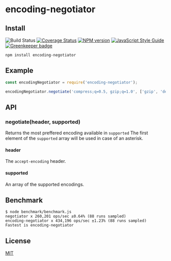 # encoding-negotiator
## Install

![Build Status](https://github.com/SerayaEryn/encoding-negotiator/workflows/ci/badge.svg)
[![Coverage Status](https://coveralls.io/repos/github/SerayaEryn/encoding-negotiator/badge.svg?branch=master)](https://coveralls.io/github/SerayaEryn/encoding-negotiator?branch=master)
[![NPM version](https://img.shields.io/npm/v/encoding-negotiator.svg?style=flat)](https://www.npmjs.com/package/encoding-negotiator)
[![JavaScript Style Guide](https://img.shields.io/badge/code_style-standard-brightgreen.svg)](https://standardjs.com)
[![Greenkeeper badge](https://badges.greenkeeper.io/SerayaEryn/encoding-negotiator.svg)](https://greenkeeper.io/)

```
npm install encoding-negotiator
```
## Example
```js
const encodingNegotiator = require('encoding-negotiator');

encodingNegotiator.negotiate('compress;q=0.5, gzip;q=1.0', ['gzip', 'deflate', 'identity']); //returns gzip
```
## API
### negotiate(header, supported)
Returns the most preffered encoding available in `supported` The first element of the `supported` array will be used in case of an asterisk.
#### header
The `accept-encoding` header.
#### supported
An array of the supported encodings.

## Benchmark

```
$ node benchmark/benchmark.js 
negotiator x 260,201 ops/sec ±0.64% (88 runs sampled)
encoding-negotiator x 434,196 ops/sec ±1.23% (88 runs sampled)
Fastest is encoding-negotiator
```

## License

[MIT](./LICENSE)
